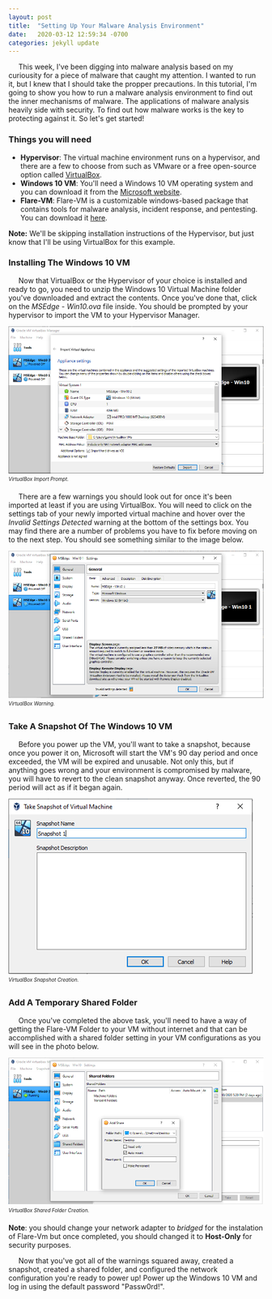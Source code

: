 ```yaml
---
layout: post
title:  "Setting Up Your Malware Analysis Environment"
date:   2020-03-12 12:59:34 -0700
categories: jekyll update
---
```

&nbsp;&nbsp;&nbsp;&nbsp; This week, I've been digging into malware analysis based on my curiousity for a piece of malware that caught my attention.  I wanted to run it, but I knew that I should take the propper precautions.  In this tutorial, I'm going to show you how to run a malware analysis environment to find out the inner mechanisms of malware.  The applications of malware analysis heavily side with security.  To find out how malware works is the key to protecting against it.  So let's get started!

### Things you will need
- **Hypervisor**: The virtual machine environment runs on a hypervisor, and there are a few to choose from such as VMware or a free open-source option called [VirtualBox](https://www.virtualbox.org/).
- **Windows 10 VM**: You'll need a Windows 10 VM operating system and you can download it from the [Microsoft website](https://developer.microsoft.com/en-us/microsoft-edge/tools/vms/).
- **Flare-VM**: Flare-VM is a customizable windows-based package that contains tools for malware analysis, incident response, and pentesting.  You can download it [here](https://github.com/fireeye/flare-vm).

**Note:** We'll be skipping installation instructions of the Hypervisor, but just know that I'll be using VirtualBox for this example.

### Installing The Windows 10 VM
&nbsp;&nbsp;&nbsp;&nbsp; Now that VirtualBox or the Hypervisor of your choice is installed and ready to go, you need to unzip the Windows 10 Virtual Machine folder you've downloaded and extract the contents.  Once you've done that, click on the *MSEdge - Win10.ova* file inside.  You should be prompted by your hypervisor to import the VM to your Hypervisor Manager.

![Alt](/photos/VirtualBox1.PNG "VirtualBox")
<sub><sup><i>VirtualBox Import Prompt.</i></sup></sub>

&nbsp;&nbsp;&nbsp;&nbsp; There are a few warnings you should look out for once it's been imported at least if you are using VirtualBox.  You will need to click on the settings tab of your newly imported virtual machine and hover over the *Invalid Settings Detected* warning at the bottom of the settings box.  You may find there are a number of problems you have to fix before moving on to the next step.  You should see something similar to the image below.

![Alt](/photos/VirtualBox2.PNG "VirtualBox Warning")
<sub><sup><i>VirtualBox Warning.</i></sup></sub>

### Take A Snapshot Of The Windows 10 VM
&nbsp;&nbsp;&nbsp;&nbsp; Before you power up the VM, you'll want to take a snapshot, because once you power it on, Microsoft will start the VM's 90 day period and once exceeded, the VM will be expired and unusable.  Not only this, but if anything goes wrong and your environment is compromised by malware, you will have to revert to the clean snapshot anyway.  Once reverted, the 90 period will act as if it began again.

![Alt](/photos/VirtualBox3.PNG "Snapshot")
<br><sub><sup><i>VirtualBox Snapshot Creation.</i></sup></sub>

### Add A Temporary Shared Folder
&nbsp;&nbsp;&nbsp;&nbsp; Once you've completed the above task, you'll need to have a way of getting the Flare-VM Folder to your VM without internet and that can be accomplished with a shared folder setting in your VM configurations as you will see in the photo below.

![Alt](/photos/VirtualBox4.PNG "Shared Folder")
<sub><sup><i>VirtualBox Shared Folder Creation.</i></sup></sub>

**Note**: you should change your network adapter to *bridged* for the instalation of Flare-Vm but once completed, you should changed it to **Host-Only** for security purposes.

&nbsp;&nbsp;&nbsp;&nbsp; Now that you've got all of the warnings squared away, created a snapshot, created a shared folder, and configured the network configuration you're ready to power up!  Power up the Windows 10 VM and log in using the default password "Passw0rd!".